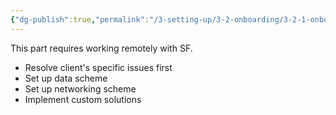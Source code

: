 ```yaml
---
{"dg-publish":true,"permalink":"/3-setting-up/3-2-onboarding/3-2-1-onboarding/"}
---
```


This part requires working remotely with SF.

- Resolve client's specific issues first
- Set up data scheme
- Set up networking scheme
- Implement custom solutions